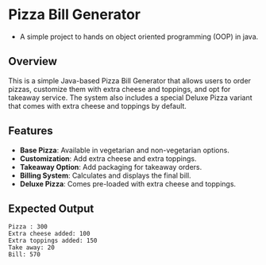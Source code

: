 # Pizza Bill Generator

- A simple project to hands on object oriented programming (OOP) in java.

## Overview

This is a simple Java-based Pizza Bill Generator that allows users to order pizzas, customize them with extra cheese and
toppings, and opt for takeaway service. The system also includes a special Deluxe Pizza variant that comes with extra
cheese and toppings by default.

## Features

- **Base Pizza**: Available in vegetarian and non-vegetarian options.
- **Customization**: Add extra cheese and extra toppings.
- **Takeaway Option**: Add packaging for takeaway orders.
- **Billing System**: Calculates and displays the final bill.
- **Deluxe Pizza**: Comes pre-loaded with extra cheese and toppings.

## Expected Output

```
Pizza : 300
Extra cheese added: 100
Extra toppings added: 150
Take away: 20
Bill: 570
```
